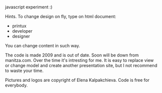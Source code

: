 javascript experiment :) 

Hints. To change design on fly, type on html document: 
  - printux
  - developer
  - designer
  
You can change content in such way.


The code is made 2009 and is out of date. Soon will be down from manitza.com. Over the time it's intresting for me. 
It is easy to replace view or change model and create another presentation site, but I not recommend to waste your time. 

Pictures and logos are copyright of Elena Kalpakchieva. Code is free for everybody. 



